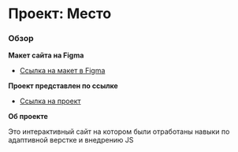# Проект: Место

### Обзор

**Макет сайта на Figma**

* [Ссылка на макет в Figma](https://www.figma.com/file/2cn9N9jSkmxD84oJik7xL7/JavaScript.-Sprint-4?node-id=0%3A1)


**Проект представлен по ссылке**

* [Ссылка на проект](https://nasiwin.github.io/mesto/index.html)

**Об проекте**

Это интерактивный сайт на котором были отработаны навыки по адаптивной верстке и внедрению JS
